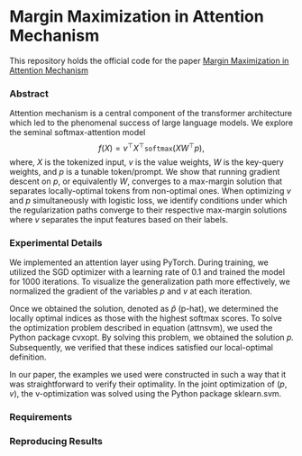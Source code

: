 # Margin Maximization in Attention Mechanism
This repository holds the official code for the paper [Margin Maximization in Attention Mechanism]()

### Abstract
Attention mechanism is a central component of the transformer architecture which led to the phenomenal success of large language models. We explore the seminal softmax-attention model 
$$f(X)=v^\top X^\top \texttt{softmax}(X W^\top p),$$
where, $X$ is the tokenized input, $v$ is the value weights, $W$ is the key-query weights, and $p$ is a tunable token/prompt. We show that running gradient descent on $p$, or equivalently $W$, converges to a max-margin solution that separates locally-optimal tokens from non-optimal ones. When optimizing $v$ and $p$ simultaneously with logistic loss, we identify conditions under which the regularization paths converge to their respective max-margin solutions where $v$ separates the input features based on their labels.  

### Experimental Details
We implemented an attention layer using PyTorch. During training, we utilized the SGD optimizer with a learning rate of 0.1 and trained the model for 1000 iterations. To visualize the generalization path more effectively, we normalized the gradient of the variables $p$ and $v$ at each iteration.

Once we obtained the solution, denoted as $\hat{p}$ (p-hat), we determined the locally optimal indices as those with the highest softmax scores. To solve the optimization problem described in equation (attnsvm), we used the Python package cvxopt. By solving this problem, we obtained the solution 𝑝. Subsequently, we verified that these indices satisfied our local-optimal definition.

In our paper, the examples we used were constructed in such a way that it was straightforward to verify their optimality. In the joint optimization of $(p,v)$, the v-optimization was solved using the Python package sklearn.svm.

### Requirements 



### Reproducing Results 
